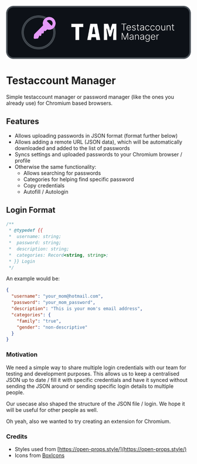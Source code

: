 ![TestAccountManager header image](tam-logo.png)
# Testaccount Manager

Simple testaccount manager or password manager (like the ones you already use) for Chromium based browsers.

## Features

- Allows uploading passwords in JSON format (format further below)
- Allows adding a remote URL (JSON data), which will be automatically downloaded and added to the list of passwords
- Syncs settings and uploaded passwords to your Chromium browser / profile
- Otherwise the same functionality:
    - Allows searching for passwords
    - Categories for helping find specific password
    - Copy credentials
    - Autofill / Autologin

## Login Format

```js
/**
 * @typedef {{
 *  username: string;
 *  password: string;
 *  description: string;
 *  categories: Record<string, string>;
 * }} Login
 */
```

An example would be:

```json
{
  "username": "your_mom@hotmail.com",
  "password": "your_mom_password",
  "description": "This is your mom's email address",
  "categories": {
    "family": "true",
    "gender": "non-descriptive"
  }
}
```

### Motivation

We need a simple way to share multiple login credentials with our team for testing and development purposes.
This allows us to keep a centralised JSON up to date / fill it with specific credentials and have it synced without
sending the JSON around or sending specific login details to multiple people.

Our usecase also shaped the structure of the JSON file / login. We hope it will be useful for other people as well.

Oh yeah, also we wanted to try creating an extension for Chromium.

### Credits

- Styles used from [https://open-props.style/](https://open-props.style/)
- Icons from [BoxIcons](https://boxicons.com/)
